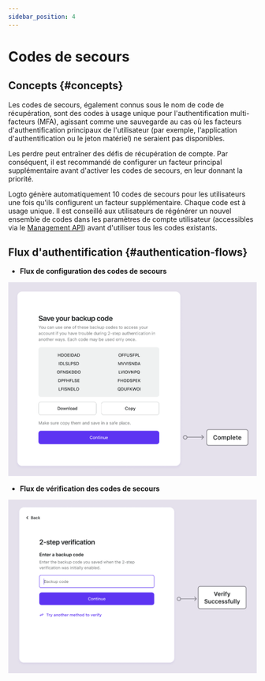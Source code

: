 ```yaml
---
sidebar_position: 4
---
```


# Codes de secours

## Concepts {#concepts}

Les codes de secours, également connus sous le nom de code de récupération, sont des codes à usage unique pour l'authentification multi-facteurs (MFA), agissant comme une sauvegarde au cas où les facteurs d'authentification principaux de l'utilisateur (par exemple, l'application d'authentification ou le jeton matériel) ne seraient pas disponibles.

Les perdre peut entraîner des défis de récupération de compte. Par conséquent, il est recommandé de configurer un facteur principal supplémentaire avant d'activer les codes de secours, en leur donnant la priorité.

Logto génère automatiquement 10 codes de secours pour les utilisateurs une fois qu'ils configurent un facteur supplémentaire. Chaque code est à usage unique. Il est conseillé aux utilisateurs de régénérer un nouvel ensemble de codes dans les paramètres de compte utilisateur (accessibles via le [Management API](/integrate-logto/interact-with-management-api/)) avant d'utiliser tous les codes existants.

## Flux d'authentification {#authentication-flows}

- **Flux de configuration des codes de secours**

![Flux de configuration des codes de secours](./assets/backup-codes-set-up-flow.png)

- **Flux de vérification des codes de secours**

![Flux de vérification des codes de secours](./assets/backup-codes-verification-flow.png)
